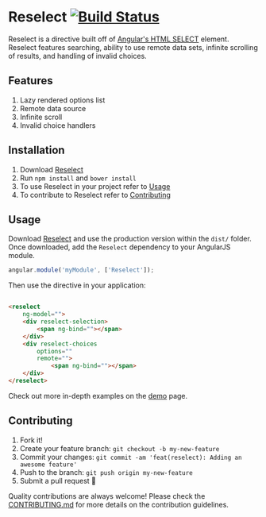 # Reselect [![Build Status](https://travis-ci.org/reselect/Reselect.svg?branch=master)](https://travis-ci.org/reselect/Reselect)

Reselect is a directive built off of [Angular's HTML SELECT](https://docs.angularjs.org/api/ng/directive/select) element. Reselect features searching, ability to use remote data sets, infinite scrolling of results, and handling of invalid choices.

## Features
1. Lazy rendered options list
2. Remote data source
3. Infinite scroll
4. Invalid choice handlers

## Installation

1. Download [Reselect](https://github.com/reselect/Reselect)
2. Run `npm install` and `bower install`
3. To use Reselect in your project refer to [Usage](#usage)
4. To contribute to Reselect refer to [Contributing](#contributing)

## Usage
Download [Reselect](https://github.com/reselect/Reselect) and use the production version within the `dist/` folder. Once downloaded, add the `Reselect` dependency to your AngularJS module.

```js
angular.module('myModule', ['Reselect']);
```

Then use the directive in your application: 
````html

<reselect
    ng-model="">
    <div reselect-selection>
        <span ng-bind=""></span>
    </div>
    <div reselect-choices
        options=""
        remote="">
            <span ng-bind=""></span>
    </div>
</reselect>

````

Check out more in-depth examples on the [demo](http://reselect.github.io/Reselect/) page.

## Contributing

1. Fork it!
2. Create your feature branch: `git checkout -b my-new-feature`
3. Commit your changes: `git commit -am 'feat(reselect): Adding an awesome feature'`
4. Push to the branch: `git push origin my-new-feature`
5. Submit a pull request :rocket:

Quality contributions are always welcome! Please check the [CONTRIBUTING.md](CONTRIBUTING.md) for more details on the contribution guidelines.

